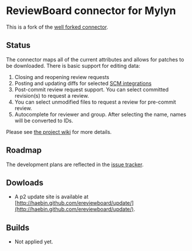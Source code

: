 ReviewBoard connector for Mylyn
===============================

This is a fork of the [well forked connector](https://github.com/rombert/ereviewboard).

Status
------

The connector maps all of the current attributes and allows for patches to be downloaded.
There is basic support for editing data:

1. Closing and reopening review requests
1. Posting and updating diffs for selected [SCM integrations](ereviewboard/wiki/SCM-Integrations)
1. Post-commit review request support. You can select committed revision(s) to request a review.
1. You can select unmodified files to request a review for pre-commit review.
1. Autocomplete for reviewer and group. After selecting the name, names will be converted to IDs.

Please see [the project wiki](ereviewboard/wiki) for more details.

Roadmap
-------

The development plans are reflected in the [issue tracker](ereviewboard/issues).

Dowloads
--------

* A p2 update site is available at [http://haebin.github.com/ereviewboard/update/](http://haebin.github.com/ereviewboard/update/).

Builds
----------

* Not applied yet.